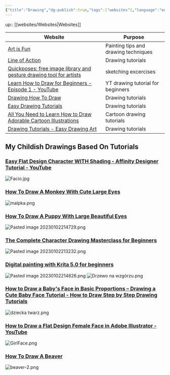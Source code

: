```yaml
---
{"title":"Drawing","dg-publish":true,"tags":["websites"],"language":"en","permalink":"/websites/drawing/","dgPassFrontmatter":true}
---
```


up:: [[websites/Websites\|Websites]]

| Website                                                                                                         | Purpose                              |
| --------------------------------------------------------------------------------------------------------------- | ------------------------------------ |
| [Art is Fun](https://www.art-is-fun.com/)                                                                       | Painting tips and drawing techniques |
| [Line of Action](https://line-of-action.com/)                                                                   | Drawing tutorials                    |
| [Quickposes: free image library and gesture drawing tool for artists](https://quickposes.com/en)                | sketching excercises                 |
| [Learn How to Draw for Beginners - Episode 1 - YouTube](https://www.youtube.com/watch?v=Wz6DrQeQ5rI)            | YT drawing tutorial for beginners    |
| [Drawing How To Draw](https://www.drawinghowtodraw.com/stepbystepdrawinglessons/)                               | Drawing tutorials                    |
| [Easy Drawing Tutorials](https://easydrawingtutorials.com/)                                                     | Drawing tutorials                    |
| [All You Need to Learn How to Draw Adorable Cartoon Illustrations](https://www.how-to-draw-funny-cartoons.com/) | Cartoon drawing tutorials            |
| [Drawing Tutorials - Easy Drawing Art](https://easydrawingart.com/)                                             | Drawing tutorials                    |


## My Childish Drawings Based On Tutorials

### [Easy Flat Design Character WITH Shading - Affinity Designer Tutorial - YouTube](https://www.youtube.com/watch?v=8hOh_c8_L9Q)

![Facio.jpg](/img/user/attachments/Facio.jpg)

### [How To Draw A Monkey With Cute Large Eyes](https://www.how-to-draw-funny-cartoons.com/draw-a-monkey.html)

![malpka.png](/img/user/attachments/malpka.png)

### [How To Draw A Puppy With Large Beautiful Eyes](https://www.how-to-draw-funny-cartoons.com/draw-a-puppy.html)

![Pasted image 20230102214729.png](/img/user/attachments/Pasted%20image%2020230102214729.png)

### [The Complete Character Drawing Masterclass for Beginners](https://www.udemy.com/course/draft/3625606/)

![Pasted image 20230102213232.png](/img/user/attachments/Pasted%20image%2020230102213232.png)


### [Digital painting with Krita 5.0 for beginners](https://www.udemy.com/course/krita-basic-to-advanced-digital-painting/)

![Pasted image 20230102214826.png](/img/user/attachments/Pasted%20image%2020230102214826.png)
![Drzewo na wzgórzu.png](/img/user/attachments/Drzewo%20na%20wzg%C3%B3rzu.png)

### [How to Draw a Baby's Face in Basic Proportions – Drawing a Cute Baby Face Tutorial - How to Draw Step by Step Drawing Tutorials](https://www.drawinghowtodraw.com/stepbystepdrawinglessons/2020/09/how-to-draw-a-babys-face-in-basic-proportions-drawing-a-cute-baby-face-tutorial/)

![dziecka twarz.png](/img/user/attachments/dziecka%20twarz.png)


### [How to Draw a Flat Design Female Face in Adobe Illustrator - YouTube](https://www.youtube.com/watch?v=JaPgmZFZ3bg)

![GirlFace.png](/img/user/attachments/GirlFace.png)

### [How To Draw A Beaver](https://www.how-to-draw-funny-cartoons.com/beaver-clip-art.html)
![beaver-2.png](/img/user/attachments/beaver-2.png)
